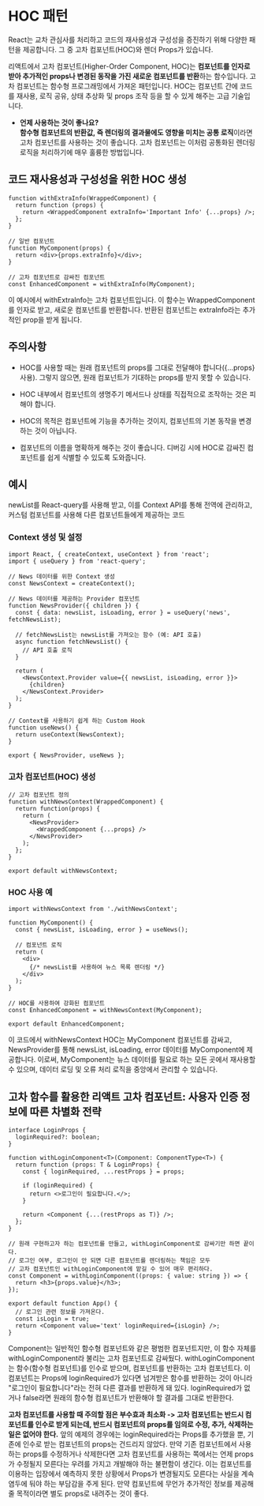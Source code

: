 # HOC 패턴

React는 교차 관심사를 처리하고 코드의 재사용성과 구성성을 증진하기 위해 다양한 패턴을 제공합니다. 그 중 고차 컴포넌트(HOC)와 렌더 Props가 있습니다.

리액트에서 고차 컴포넌트(Higher-Order Component, HOC)는 **컴포넌트를 인자로 받아 추가적인 props나 변경된 동작을 가진 새로운 컴포넌트를 반환**하는 함수입니다. 고차 컴포넌트는 함수형 프로그래밍에서 가져온 패턴입니다. HOC는 컴포넌트 간에 코드를 재사용, 로직 공유, 상태 추상화 및 props 조작 등을 할 수 있게 해주는 고급 기술입니다.

- **언제 사용하는 것이 좋나요?** <br/>
  **함수형 컴포넌트의 반환값, 즉 렌더링의 결과물에도 영향을 미치는 공통 로직**이라면 고차 컴포넌트를 사용하는 것이 좋습니다. 고차 컴포넌트는 이처럼 공통화된 렌더링 로직을 처리하기에 매우 훌륭한 방법입니다.

## 코드 재사용성과 구성성을 위한 HOC 생성

```tsx
function withExtraInfo(WrappedComponent) {
  return function (props) {
    return <WrappedComponent extraInfo='Important Info' {...props} />;
  };
}

// 일반 컴포넌트
function MyComponent(props) {
  return <div>{props.extraInfo}</div>;
}

// 고차 컴포넌트로 감싸진 컴포넌트
const EnhancedComponent = withExtraInfo(MyComponent);
```

이 예시에서 withExtraInfo는 고차 컴포넌트입니다. 이 함수는 WrappedComponent를 인자로 받고, 새로운 컴포넌트를 반환합니다. 반환된 컴포넌트는 extraInfo라는 추가적인 prop을 받게 됩니다.

## 주의사항

- HOC를 사용할 때는 원래 컴포넌트의 props를 그대로 전달해야 합니다({...props} 사용). 그렇지 않으면, 원래 컴포넌트가 기대하는 props를 받지 못할 수 있습니다.

- HOC 내부에서 컴포넌트의 생명주기 메서드나 상태를 직접적으로 조작하는 것은 피해야 합니다.

- HOC의 목적은 컴포넌트에 기능을 추가하는 것이지, 컴포넌트의 기본 동작을 변경하는 것이 아닙니다.

- 컴포넌트의 이름을 명확하게 해주는 것이 좋습니다. 디버깅 시에 HOC로 감싸진 컴포넌트를 쉽게 식별할 수 있도록 도와줍니다.

## 예시

newList를 React-query를 사용해 받고, 이를 Context API를 통해 전역에 관리하고, 커스텀 컴포넌트를 사용해 다른 컴포넌트들에게 제공하는 코드

### Context 생성 및 설정

```JSX
import React, { createContext, useContext } from 'react';
import { useQuery } from 'react-query';

// News 데이터를 위한 Context 생성
const NewsContext = createContext();

// News 데이터를 제공하는 Provider 컴포넌트
function NewsProvider({ children }) {
  const { data: newsList, isLoading, error } = useQuery('news', fetchNewsList);

  // fetchNewsList는 newsList를 가져오는 함수 (예: API 호출)
  async function fetchNewsList() {
    // API 호출 로직
  }

  return (
    <NewsContext.Provider value={{ newsList, isLoading, error }}>
      {children}
    </NewsContext.Provider>
  );
}

// Context를 사용하기 쉽게 하는 Custom Hook
function useNews() {
  return useContext(NewsContext);
}

export { NewsProvider, useNews };
```

### 고차 컴포넌트(HOC) 생성

```JSX
// 고차 컴포넌트 정의
function withNewsContext(WrappedComponent) {
  return function(props) {
    return (
      <NewsProvider>
        <WrappedComponent {...props} />
      </NewsProvider>
    );
  };
}

export default withNewsContext;
```

### HOC 사용 예

```JSX
import withNewsContext from './withNewsContext';

function MyComponent() {
  const { newsList, isLoading, error } = useNews();

  // 컴포넌트 로직
  return (
    <div>
      {/* newsList를 사용하여 뉴스 목록 렌더링 */}
    </div>
  );
}

// HOC를 사용하여 강화된 컴포넌트
const EnhancedComponent = withNewsContext(MyComponent);

export default EnhancedComponent;

```

이 코드에서 withNewsContext HOC는 MyComponent 컴포넌트를 감싸고, NewsProvider를 통해 newsList, isLoading, error 데이터를 MyComponent에 제공합니다. 이로써, MyComponent는 뉴스 데이터를 필요로 하는 모든 곳에서 재사용할 수 있으며, 데이터 로딩 및 오류 처리 로직을 중앙에서 관리할 수 있습니다.

## 고차 함수를 활용한 리액트 고차 컴포넌트: 사용자 인증 정보에 따른 차별화 전략

```tsx
interface LoginProps {
  loginRequired?: boolean;
}

function withLoginComponent<T>(Component: ComponentType<T>) {
  return function (props: T & LoginProps) {
    const { loginRequired, ...restProps } = props;

    if (loginRequired) {
      return <>로그인이 필요합니다.</>;
    }

    return <Component {...(restProps as T)} />;
  };
}

// 원래 구현하고자 하는 컴포넌트를 만들고, withLoginComponent로 감싸기만 하면 끝이다.
// 로그인 여부, 로그인이 안 되면 다른 컴포넌트를 렌더링하는 책임은 모두
// 고차 컴포넌트인 withLoginComponent에 맡길 수 있어 매우 편리하다.
const Component = withLoginComponent((props: { value: string }) => {
  return <h3>{props.value}</h3>;
});

export default function App() {
  // 로그인 관련 정보를 가져온다.
  const isLogin = true;
  return <Component value='text' loginRequired={isLogin} />;
}
```

Component는 일반적인 함수형 컴포넌트와 같은 평범한 컴포넌트지만, 이 함수 자체를 withLoginComponent라 불리는 고차 컴포넌트로 감싸뒀다. withLoginComponent는 함수(함수형 컴포넌트)를 인수로 받으며, 컴포넌트를 반환하는 고차 컴포넌트다. 이 컴포넌트는 Props에 loginRequired가 있다면 넘겨받은 함수를 반환하는 것이 아니라 "로그인이 필요합니다"라는 전혀 다른 결과를 반환하게 돼 있다. loginRequired가 없거나 false라면 원래의 함수형 컴포넌트가 반환해야 할 결과를 그대로 반환한다.

**고차 컴포넌트를 사용할 때 주의할 점은 부수효과 최소화 -> 고차 컴포넌트는 반드시 컴포넌트를 인수로 받게 되는데, 반드시 컴포넌트의 props를 임의로 수정, 추가, 삭제하는 일은 없어야 한다.** 앞의 예제의 경우에는 loginRequired라는 Props를 추가했을 뿐, 기존에 인수로 받는 컴포넌트의 props는 건드리지 않았다. 만약 기존 컴포넌트에서 사용하는 props를 수정하거나 삭제한다면 고차 컴포넌트를 사용하는 쪽에서는 언제 props가 수정될지 모른다는 우려를 가지고 개발해야 하는 불편함이 생긴다.
이는 컴포넌트를 이용하는 입장에서 예측하지 못한 상황에서 Props가 변경될지도 모른다는 사실을 계속 염두에 둬야 하는 부담감을 주게 된다. 만약 컴포넌트에 무언가 추가적인 정보를 제공해 줄 목적이라면 별도 props로 내려주는 것이 좋다.
